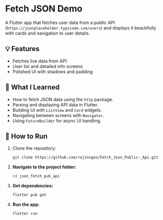 # Fetch JSON Demo

A Flutter app that fetches user data from a public API (`https://jsonplaceholder.typicode.com/users`) and displays it beautifully with cards and navigation to user details.

## 💡 Features
- Fetches live data from API
- User list and detailed info screens
- Polished UI with shadows and padding


## 🧠 What I Learned
- How to fetch JSON data using the `http` package.
- Parsing and displaying API data in Flutter.
- Building UI with `ListView` and `Card` widgets.
- Navigating between screens with `Navigator`.
- Using `FutureBuilder` for async UI handling.

## 🚀 How to Run
1. Clone the repository:
   ```bash
   git clone https://github.com/rojinvgeo/Fetch_Json_Public-_Api.git
2. **Navigate to the project folder:**
   ```bash
   cd json_fetch_pub_api
3. **Get dependencies:**
   ```bash
   flutter pub get
4. **Run the app:**
   ```bash
   flutter run

